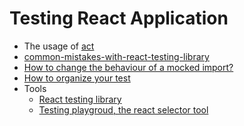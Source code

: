 # Testing React Application

- The usage of [act](./act.md)
- [common-mistakes-with-react-testing-library](https://kentcdodds.com/blog/common-mistakes-with-react-testing-library)
- [How to change the behaviour of a mocked import?](https://stackoverflow.com/questions/45006254/how-to-change-the-behaviour-of-a-mocked-import)
- [How to organize your test](./HowToOrganizeTest.md)
- Tools
   - [React testing library](https://testing-library.com/docs/react-testing-library/intro/)
   - [Testing playgroud, the react selector tool](https://chrome.google.com/webstore/detail/testing-playground/hejbmebodbijjdhflfknehhcgaklhano?hl=en)